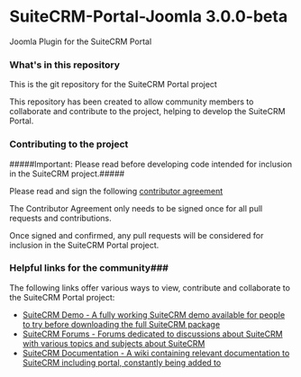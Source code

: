 # SuiteCRM-Portal-Joomla 3.0.0-beta
Joomla Plugin for the SuiteCRM Portal


### What's in this repository ###

This is the git repository for the SuiteCRM Portal project 

This repository has been created to allow community members to collaborate and contribute to the project, helping to develop the SuiteCRM Portal.

### Contributing to the project ###

#####Important: Please read before developing code intended for inclusion in the SuiteCRM project.#####

Please read and sign the following [contributor agreement][cont_agrmt]

[cont_agrmt]: https://cla.suitecrm.com/salesagility/SuiteCRM

The Contributor Agreement only needs to be signed once for all pull requests and contributions. 

Once signed and confirmed, any pull requests will be considered for inclusion in the SuiteCRM Portal project.

### Helpful links for the community###

The following links offer various ways to view, contribute and collaborate to the SuiteCRM Portal project:


+ [SuiteCRM Demo - A fully working SuiteCRM demo available for people to try before downloading the full SuiteCRM package][suitecrm_demo]
+ [SuiteCRM Forums - Forums dedicated to discussions about SuiteCRM with various topics and subjects about SuiteCRM][suitecrm_forums]
+ [SuiteCRM Documentation - A wiki containing relevant documentation to SuiteCRM including portal, constantly being added to][suitecrm_portal_docs]

[suitecrm_demo]: https://suitecrm.com/demo
[suitecrm_forums]: https://community.suitecrm.com/
[suitecrm_Portal_docs]: https://docs.suitecrm.com/user/advanced-modules/cases-with-portal/

